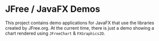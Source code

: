 # JFree / JavaFX Demos 
This project contains demo applications for JavaFX that use the libraries created by JFree.org.  At the current time, there is just a demo showing a chart rendered using `JFreeChart` & `FXGraphics2D`.
